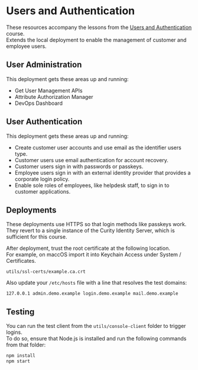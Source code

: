 # Users and Authentication

These resources accompany the lessons from the [Users and Authentication](https://curity.io/training/users-and-authentication) course.\
Extends the local deployment to enable the management of customer and employee users.

## User Administration

This deployment gets these areas up and running:

- Get User Management APIs
- Attribute Authorization Manager
- DevOps Dashboard

## User Authentication

This deployment gets these areas up and running:

- Create customer user accounts and use email as the identifier users type.
- Customer users use email authentication for account recovery.
- Customer users sign in with passwords or passkeys.
- Employee users sign in with an external identity provider that provides a corporate login policy.
- Enable sole roles of employees, like helpdesk staff, to sign in to customer applications.

## Deployments

These deployments use HTTPS so that login methods like passkeys work.\
They revert to a single instance of the Curity Identity Server, which is sufficient for this course.

After deployment, trust the root certificate at the following location.\
For example, on maccOS import it into Keychain Access under System / Certificates.

```text
utils/ssl-certs/example.ca.crt
```

Also update your `/etc/hosts` file with a line that resolves the test domains:

```text
127.0.0.1 admin.demo.example login.demo.example mail.demo.example
```

## Testing

You can run the test client from the `utils/console-client` folder to trigger logins.\
To do so, ensure that Node.js is installed and run the following commands from that folder:

```bash
npm install
npm start
```
